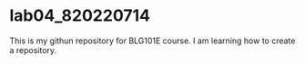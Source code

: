 # lab04_820220714
This is my githun repository for BLG101E course.
I am learning how to create a repository.
